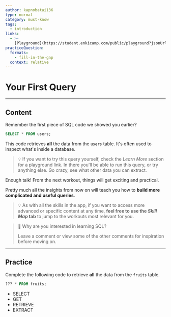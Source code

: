 ```yaml
---
author: kapnobatai136
type: normal
category: must-know
tags:
  - introduction
links:
  - >-
    [Playground](https://student.enkicamp.com/public/playground?jsonUrl=https%3A%2F%2Fgist.githubusercontent.com%2Fkapnobatai137%2F8ba73dd4ca6134aba40b427659b75b7b%2Fraw%2Fecb3a84ae1e0c272c8724eb499d9e3d890563768%2Fsql-your-first-query.json){website}
practiceQuestion:
  formats:
    - fill-in-the-gap
  context: relative
---
```


# Your First Query


---

## Content

Remember the first piece of SQL code we showed you earlier?

```sql
SELECT * FROM users;
```

This code retrieves **all** the data from the `users` table. It's often used to inspect what's inside a database.

> 💡 If you want to try this query yourself, check the *Learn More* section for a playground link. In there you'll be able to run this query, or try anything else. Go crazy, see what other data you can extract.

Enough talk! From the next workout, things will get exciting and practical.

Pretty much all the insights from now on will teach you how to **build more complicated and useful queries**.

> 💡 As with all the skills in the app, if you want to access more advanced or specific content at any time, **feel free to use the *Skill Map* tab** to jump to the workouts most relevant for you.

> 💬 Why are you interested in learning SQL?
>
> Leave a comment or view some of the other comments for inspiration before moving on.


---

## Practice

Complete the following code to retrieve **all** the data from the `fruits` table.

```sql
??? * FROM fruits;
```

- SELECT
- GET
- RETRIEVE
- EXTRACT
